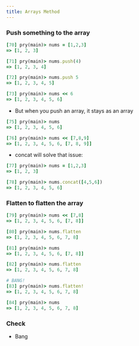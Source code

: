 ```yaml
---
title: Arrays Method
---
```


### Push something to the array
```rb
[70] pry(main)> nums = [1,2,3]
=> [1, 2, 3]

[71] pry(main)> nums.push(4)
=> [1, 2, 3, 4]

[72] pry(main)> nums.push 5
=> [1, 2, 3, 4, 5]

[73] pry(main)> nums << 6
=> [1, 2, 3, 4, 5, 6]
```

- But when you push an array, it stays as an array

```rb
[75] pry(main)> nums
=> [1, 2, 3, 4, 5, 6]

[76] pry(main)> nums << [7,8,9]
=> [1, 2, 3, 4, 5, 6, [7, 8, 9]]
```

- concat will solve that issue:

```rb
[77] pry(main)> nums = [1,2,3]
=> [1, 2, 3]

[78] pry(main)> nums.concat([4,5,6])
=> [1, 2, 3, 4, 5, 6]
```

### Flatten to flatten the array

```rb
[79] pry(main)> nums << [7,8]
=> [1, 2, 3, 4, 5, 6, [7, 8]]

[80] pry(main)> nums.flatten
=> [1, 2, 3, 4, 5, 6, 7, 8]

[81] pry(main)> nums
=> [1, 2, 3, 4, 5, 6, [7, 8]]

[82] pry(main)> nums.flatten
=> [1, 2, 3, 4, 5, 6, 7, 8]

# BANG!
[83] pry(main)> nums.flatten!
=> [1, 2, 3, 4, 5, 6, 7, 8]

[84] pry(main)> nums
=> [1, 2, 3, 4, 5, 6, 7, 8]
```

### Check
- Bang